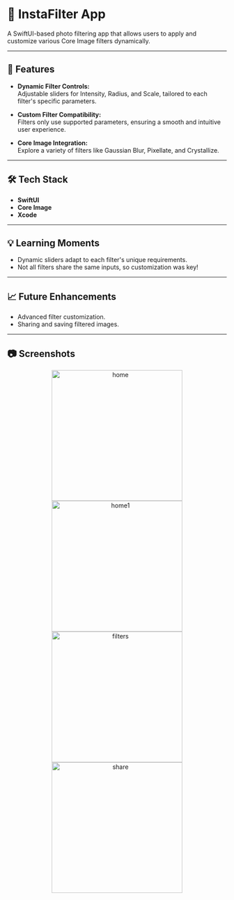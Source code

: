 

# 📸 InstaFilter App  

A SwiftUI-based photo filtering app that allows users to apply and customize various Core Image filters dynamically.

---

## 🚀 Features  
- **Dynamic Filter Controls:**  
  Adjustable sliders for Intensity, Radius, and Scale, tailored to each filter's specific parameters.  

- **Custom Filter Compatibility:**  
  Filters only use supported parameters, ensuring a smooth and intuitive user experience.  

- **Core Image Integration:**  
  Explore a variety of filters like Gaussian Blur, Pixellate, and Crystallize.  

---

## 🛠️ Tech Stack  
- **SwiftUI**  
- **Core Image**  
- **Xcode**  

---

## 💡 Learning Moments  
- Dynamic sliders adapt to each filter's unique requirements.  
- Not all filters share the same inputs, so customization was key!  

---

## 📈 Future Enhancements  
- Advanced filter customization.  
- Sharing and saving filtered images.  

---

## 📷 Screenshots  

<p align="center">
  <img src="https://raw.githubusercontent.com/ashut08/100daysSwiftUIChallenge/main/instaFilter/home.png" alt="home" width="300"/>
   <img src="https://raw.githubusercontent.com/ashut08/100daysSwiftUIChallenge/main/instaFilter/home1.png" alt="home1" width="300"/>
    <img src="https://raw.githubusercontent.com/ashut08/100daysSwiftUIChallenge/main/instaFilter/filters.png" alt="filters" width="300"/>
      <img src="https://raw.githubusercontent.com/ashut08/100daysSwiftUIChallenge/main/instaFilter/share.png" alt="share" width="300"/>
</p>